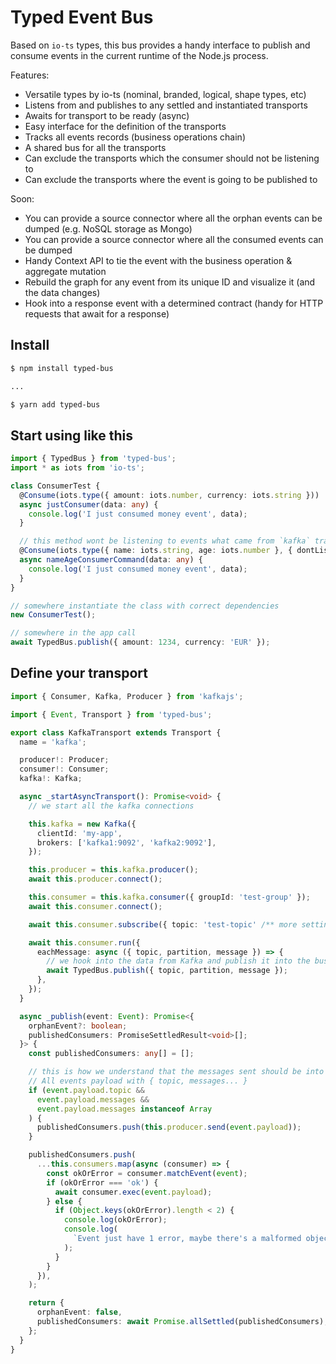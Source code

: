 # Typed Event Bus

Based on `io-ts` types, this bus provides a handy interface to publish and consume events in the current runtime of the Node.js process.

Features:

- Versatile types by io-ts (nominal, branded, logical, shape types, etc)
- Listens from and publishes to any settled and instantiated transports
- Awaits for transport to be ready (async)
- Easy interface for the definition of the transports
- Tracks all events records (business operations chain)
- A shared bus for all the transports
- Can exclude the transports which the consumer should not be listening to
- Can exclude the transports where the event is going to be published to

Soon:
- You can provide a source connector where all the orphan events can be dumped (e.g. NoSQL storage as Mongo)
- You can provide a source connector where all the consumed events can be dumped
- Handy Context API to tie the event with the business operation & aggregate mutation
- Rebuild the graph for any event from its unique ID and visualize it (and the data changes)
- Hook into a response event with a determined contract (handy for HTTP requests that await for a response)

## Install

```bash
$ npm install typed-bus

...

$ yarn add typed-bus
```

## Start using like this

```ts
import { TypedBus } from 'typed-bus';
import * as iots from 'io-ts';

class ConsumerTest {
  @Consume(iots.type({ amount: iots.number, currency: iots.string }))
  async justConsumer(data: any) {
    console.log('I just consumed money event', data);
  }

  // this method wont be listening to events what came from `kafka` transport
  @Consume(iots.type({ name: iots.string, age: iots.number }, { dontListenTo: ['kafka'] }))
  async nameAgeConsumerCommand(data: any) {
    console.log('I just consumed money event', data);
  }
}

// somewhere instantiate the class with correct dependencies
new ConsumerTest();

// somewhere in the app call
await TypedBus.publish({ amount: 1234, currency: 'EUR' });
```

## Define your transport

```ts
import { Consumer, Kafka, Producer } from 'kafkajs';

import { Event, Transport } from 'typed-bus';

export class KafkaTransport extends Transport {
  name = 'kafka';

  producer!: Producer;
  consumer!: Consumer;
  kafka!: Kafka;

  async _startAsyncTransport(): Promise<void> {
    // we start all the kafka connections

    this.kafka = new Kafka({
      clientId: 'my-app',
      brokers: ['kafka1:9092', 'kafka2:9092'],
    });

    this.producer = this.kafka.producer();
    await this.producer.connect();

    this.consumer = this.kafka.consumer({ groupId: 'test-group' });
    await this.consumer.connect();

    await this.consumer.subscribe({ topic: 'test-topic' /** more settings from kafkajs */ });

    await this.consumer.run({
      eachMessage: async ({ topic, partition, message }) => {
        // we hook into the data from Kafka and publish it into the bus
        await TypedBus.publish({ topic, partition, message });
      },
    });
  }

  async _publish(event: Event): Promise<{
    orphanEvent?: boolean;
    publishedConsumers: PromiseSettledResult<void>[];
  }> {
    const publishedConsumers: any[] = [];

    // this is how we understand that the messages sent should be into kafka
    // All events payload with { topic, messages... }
    if (event.payload.topic &&
      event.payload.messages &&
      event.payload.messages instanceof Array
    ) {
      publishedConsumers.push(this.producer.send(event.payload));
    }

    publishedConsumers.push(
      ...this.consumers.map(async (consumer) => {
        const okOrError = consumer.matchEvent(event);
        if (okOrError === 'ok') {
          await consumer.exec(event.payload);
        } else {
          if (Object.keys(okOrError).length < 2) {
            console.log(okOrError);
            console.log(
              `Event just have 1 error, maybe there's a malformed object for a consumer ${consumer.exec.name} with type ${consumer.contract.name}`,
            );
          }
        }
      }),
    );

    return {
      orphanEvent: false,
      publishedConsumers: await Promise.allSettled(publishedConsumers),
    };
  }
}
```
